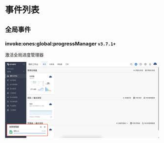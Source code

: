 # 事件列表

## 全局事件

### invoke:ones:global:progressManager `v3.7.1+`

激活全局进度管理器

![](images/invoke-ones-global-progressManager.png)
